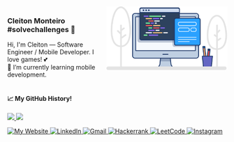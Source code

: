 <img width="277px" max-width="277px" align="right" src="https://raw.githubusercontent.com/cleitonmonteiro/cleitonmonteiro/master/image/computer-desk.png" alt="Computer desk">


<p align="left"> 
  <h3><b>Cleiton Monteiro #solvechallenges 👋</b></h3>
  Hi, I'm Cleiton — Software Engineer / Mobile Developer. I love games! 💕 <br>
  🌱 I’m currently learning mobile development.
  <br><br>
</p>

<p align="left">
  <h4>📈 My GitHub History!</h4>
  <a href="https://github.com/cleitonmonteiro">
    <img height="180em" src="https://github-readme-stats.vercel.app/api?username=cleitonmonteiro&theme=noctis_minimus&show_icons=true" />
    <img height="180em" src="https://github-readme-stats.vercel.app/api/top-langs/?username=cleitonmonteiro&theme=noctis_minimus&layout=compact" />
  </a>
</p>

<p align="left">
  <a href="https://cleitonmonteiro.github.io">
    <img src="https://img.shields.io/badge/website-000000?style=for-the-badge&logo=About.me&logoColor=white" alt="My Website"/>
  </a>

  <a href="https://www.linkedin.com/in/cleitonmonteiroz">
    <img src="https://img.shields.io/badge/linkedin-%230077B5.svg?style=for-the-badge&logo=linkedin&logoColor=white" alt="LinkedIn"/>
  </a>

  <a href="mailto:cleitonmonteiro.dev@gmail.com" >
    <img src="https://img.shields.io/badge/Gmail-D14836?style=for-the-badge&logo=gmail&logoColor=white" alt="Gmail"/>
  </a>
  
  <a href="https://www.hackerrank.com/cleitonmonteiro" >
    <img src="https://img.shields.io/badge/-Hackerrank-2EC866?style=for-the-badge&logo=HackerRank&logoColor=white" alt="Hackerrank" />
  </a>
  
  <a href="https://leetcode.com/cleitonmonteiro/" >
    <img src="https://img.shields.io/badge/LeetCode-000000?style=for-the-badge&logo=LeetCode&logoColor=#d16c06" alt="LeetCode" />
  </a>

  <a href="https://www.instagram.com/cleitonmonteiroj/" >
    <img src="https://img.shields.io/badge/Instagram-%23E4405F.svg?style=for-the-badge&logo=Instagram&logoColor=white" alt="Instagram" />
  </a>
</p>
